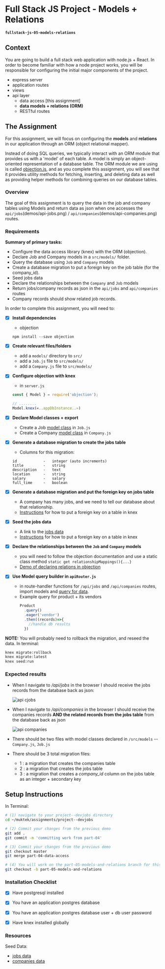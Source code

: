 # Full Stack JS Project - Models + Relations
**`fullstack-js-05-models-relations`**


## Context
You are going to build a full stack web application with node.js + React. In order to become familiar with how a node project works, you will be responsible for configuring the  initial major components of the project.  

- express server
- application routes
- views
- api layer
  - data access [this assignment]
  - **data models + relations (ORM)**
  - RESTful routes


## The Assignment
For this assignment, we will focus on configuring the **models** and **relations** in our application through an ORM (object relational mapper).

Instead of doing SQL queries, we typically interact with an ORM module that provides us with a 'model' of each table. A model is simply an object-oriented representation of a database table. The ORM module we are using is called  [objection.js](http://vincit.github.io/objection.js/#models), and as you complete this assignment, you will see that it provides utility methods for fetching, inserting, and deleting data as well as providing helper methods for combining queries on our database tables.

###  Overview
The goal of this assignment is to query the data in the job and company tables using Models and return data as json when one accesses the `api/jobs`(demos/api-jobs.png) / `api/companies`(demos/api-companies.png) routes.


### Requirements

**Summary of primary tasks:**

- Configure the data access library (knex) with the ORM (objection).
- Declare Job and Company models in a `src/models/` folder.
- Query the database using `Job` and `Company` models
- Create a database migration to put a foreign key on the job table (for the company_id).
- Seed jobs data
- Declare the relationships between the `Company` and `Job` models
- Return jobs/company records as json in the `api/jobs` and `api/companies` routes
- Company records should show related job records.


In order to complete this assignment, you will need to:

- [x] **Install dependencies**
  - objection
  ```
  npm install --save objection
  ```

- [x] **Create relevant files/folders**
  + add a `models/` directory to `src/`
  + add a `Job.js` file to `src/models/`
  + add a `Company.js` file to `src/models/`

- [x] **Configure objection with knex**
  + in `server.js`

  ```js
  const { Model } = require('objection');

  // ........
  Model.knex(«..appDbInstance..»)
  ```


- [x] **Declare Model classes + export**
  - Create a Job [model class](http://vincit.github.io/objection.js/#models) in `Job.js`
  - Create a Company [model class](http://vincit.github.io/objection.js/#models) in `Company.js`


- [x] **Generate a database migration to create the jobs table**
  + Columns for this migration:
  ```
  id            -   integer (auto increments)
  title         -   string
  description   -   text
  location      -   string
  salary        -   salary
  full_time     -   boolean
  ```

- [x] **Generate a database migration and put the foreign key on jobs table**
  + A company has many jobs, and we need to tell our database about that relationship.
  + [Instructions](https://stackoverflow.com/questions/28350849/knex-migration-creating-foreign-key) for how to put a foreign key on a table in knex

- [x] **Seed the jobs data**
  + A link to the [jobs data](seeddata/jobsData)
  + [Instructions](https://stackoverflow.com/questions/28350849/knex-migration-creating-foreign-key) for how to put a foreign key on a table in knex


- [x] **Declare the relationships between the `Job` and `Company` models**
  - you will need to follow the objection documentation and use a static class method `static get relationshipMappings(){...}`
  - [Demo of declaring relations in objection](http://vincit.github.io/objection.js/#relations)

- [x] **Use Model query builder in `apiRouter.js`**
  - in route-handler functions for `/api/jobs` and `/api/companies` routes, import models and [query for data](http://vincit.github.io/objection.js/#query-examples).
  - Example query for product + its vendors
    ```js
    Product
      .query()
      .eager('vendor')
      .then((records)=>{
        //handle db results
      })
    ```


**NOTE:** You will probably need to rollback the migration, and reseed the data. In terminal:

```sh
knex migrate:rollback
knex migrate:latest
knex seed:run
```

### Expected results

- When I navigate to _/api/jobs_ in the browser I should receive the jobs records from the database back as json:

  ![api cjobs](demos/api-jobs.png)


- When I navigate to _/api/companies_ in the browser I should receive the companies records **AND the related records from the jobs table** from the database back as json

  ![api companies](demos/api-companies.png)


- There should be two files with model classes declared in `/src/models` -- `Company.js`, `Job.js`

- There should be 3 total migration files:
  - 1 : a migration that creates the companies table
  - 2 : a migration that creates the jobs table
  - 3 : a migration that creates a _company_id_ column on the jobs table as an integer + secondary key



## Setup Instructions

In Terminal:

```sh
# (1) navigate to your project--devjobs directory
cd ~/muktek/assignments/project--devjobs

# (2) Commit your changes from the previous demo
git add .
git commit -m 'committing work from part-04'

# (3) Commit your changes from the previous demo
git checkout master
git merge part-04-data-access

# (4) You will work on the part-05-models-and-relations branch for this feature
git checkout -b part-05-models-and-relations

```

### Installation Checklist

- [x] Have postgresql installed

- [x] You have an application postgres database

- [x] You have an application postgres database user + db user password

- [x] Have knex installed globally

### Resources

Seed Data:

  - [jobs data](seeddata/jobsData.js)
  - [companies data](https://github.com/muktek/assignment--fullstack-js-04-data-access/blob/master/seeddata/companiesData.js)
